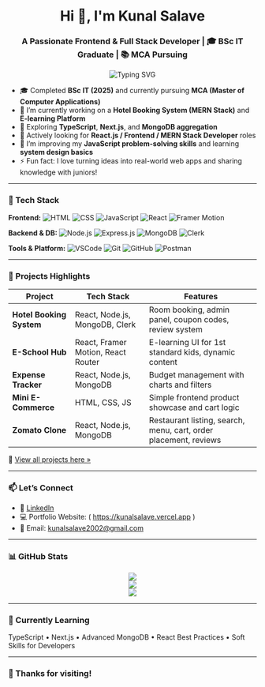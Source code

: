 <h1 align="center">Hi 👋, I'm Kunal Salave</h1>
<h3 align="center">
A Passionate Frontend & Full Stack Developer | 🎓 BSc IT Graduate | 📚 MCA Pursuing
</h3>

<p align="center">
  <img src="https://readme-typing-svg.demolab.com?font=Fira+Code&pause=1000&color=F78D1E&center=true&vCenter=true&width=435&lines=Frontend+Developer;React.js+%7C+Node.js+Enthusiast;Building+Web+Apps+that+Work+!" alt="Typing SVG" />
</p>

- 🎓 Completed **BSc IT (2025)** and currently pursuing **MCA (Master of Computer Applications)**
- 🔭 I’m currently working on a **Hotel Booking System (MERN Stack)** and **E-learning Platform**
- 🌱 Exploring **TypeScript**, **Next.js**, and **MongoDB aggregation**
- 💼 Actively looking for **React.js / Frontend / MERN Stack Developer** roles
- 🧠 I’m improving my **JavaScript problem-solving skills** and learning **system design basics**
- ⚡ Fun fact: I love turning ideas into real-world web apps and sharing knowledge with juniors!

---

### 🚀 Tech Stack

**Frontend:**
![HTML](https://img.shields.io/badge/-HTML5-E34F26?style=flat&logo=html5&logoColor=white)
![CSS](https://img.shields.io/badge/-CSS3-1572B6?style=flat&logo=css3)
![JavaScript](https://img.shields.io/badge/-JavaScript-F7DF1E?style=flat&logo=javascript&logoColor=black)
![React](https://img.shields.io/badge/-React-61DAFB?style=flat&logo=react)
![Framer Motion](https://img.shields.io/badge/-Framer_Motion-black?style=flat&logo=framer)

**Backend & DB:**
![Node.js](https://img.shields.io/badge/-Node.js-339933?style=flat&logo=nodedotjs&logoColor=white)
![Express.js](https://img.shields.io/badge/-Express.js-000000?style=flat&logo=express)
![MongoDB](https://img.shields.io/badge/-MongoDB-47A248?style=flat&logo=mongodb)
![Clerk](https://img.shields.io/badge/-Clerk-3C2E8F?style=flat&logo=data)

**Tools & Platform:**
![VSCode](https://img.shields.io/badge/-VSCode-007ACC?style=flat&logo=visual-studio-code)
![Git](https://img.shields.io/badge/-Git-F05032?style=flat&logo=git)
![GitHub](https://img.shields.io/badge/-GitHub-181717?style=flat&logo=github)
![Postman](https://img.shields.io/badge/-Postman-FF6C37?style=flat&logo=postman)

---

### 📌 Projects Highlights

| Project | Tech Stack | Features |
|--------|------------|----------|
| **Hotel Booking System** | React, Node.js, MongoDB, Clerk | Room booking, admin panel, coupon codes, review system |
| **E-School Hub** | React, Framer Motion, React Router | E-learning UI for 1st standard kids, dynamic content |
| **Expense Tracker** | React, Node.js, MongoDB | Budget management with charts and filters |
| **Mini E-Commerce** | HTML, CSS, JS | Simple frontend product showcase and cart logic |
| **Zomato Clone** | React, Node.js, MongoDB | Restaurant listing, search, menu, cart, order placement, reviews |

🔗 [View all projects here »](#)

---

### 📫 Let’s Connect

- 🔗 [LinkedIn](https://www.linkedin.com/in/kunal-salave-b469a926b/)
- 💻 Portfolio Website: ( https://kunalsalave.vercel.app ) 
- 📧 Email: kunalsalave2002@gmail.com

---

### 📊 GitHub Stats

<p align="center">
  <img src="https://github-readme-stats.vercel.app/api?username=kunalsalave&show_icons=true&theme=react&hide_border=true" />
  <br/>
  <img src="https://github-readme-streak-stats.herokuapp.com/?user=kunalsalave&theme=react&hide_border=true"/>
  <br/>
  <img src="https://github-readme-stats.vercel.app/api/top-langs/?username=kunalsalave&layout=compact&theme=react&hide_border=true"/>
</p>

---

### 🧠 Currently Learning

TypeScript • Next.js • Advanced MongoDB • React Best Practices • Soft Skills for Developers

---

### 🙌 Thanks for visiting!
